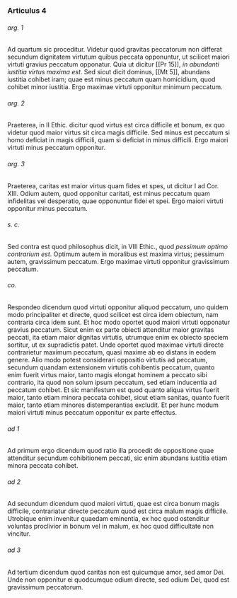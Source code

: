 ### Articulus 4

###### arg. 1
Ad quartum sic proceditur. Videtur quod gravitas peccatorum non differat secundum dignitatem virtutum quibus peccata opponuntur, ut scilicet maiori virtuti gravius peccatum opponatur. Quia ut dicitur [[Pr 15]], *in abundanti iustitia virtus maxima est*. Sed sicut dicit dominus, [[Mt 5]], abundans iustitia cohibet iram; quae est minus peccatum quam homicidium, quod cohibet minor iustitia. Ergo maximae virtuti opponitur minimum peccatum.

###### arg. 2
Praeterea, in II Ethic. dicitur quod virtus est circa difficile et bonum, ex quo videtur quod maior virtus sit circa magis difficile. Sed minus est peccatum si homo deficiat in magis difficili, quam si deficiat in minus difficili. Ergo maiori virtuti minus peccatum opponitur.

###### arg. 3
Praeterea, caritas est maior virtus quam fides et spes, ut dicitur I ad Cor. XIII. Odium autem, quod opponitur caritati, est minus peccatum quam infidelitas vel desperatio, quae opponuntur fidei et spei. Ergo maiori virtuti opponitur minus peccatum.

###### s. c.
Sed contra est quod philosophus dicit, in VIII Ethic., quod *pessimum optimo contrarium est*. Optimum autem in moralibus est maxima virtus; pessimum autem, gravissimum peccatum. Ergo maximae virtuti opponitur gravissimum peccatum.

###### co.
Respondeo dicendum quod virtuti opponitur aliquod peccatum, uno quidem modo principaliter et directe, quod scilicet est circa idem obiectum, nam contraria circa idem sunt. Et hoc modo oportet quod maiori virtuti opponatur gravius peccatum. Sicut enim ex parte obiecti attenditur maior gravitas peccati, ita etiam maior dignitas virtutis, utrumque enim ex obiecto speciem sortitur, ut ex supradictis patet. Unde oportet quod maximae virtuti directe contrarietur maximum peccatum, quasi maxime ab eo distans in eodem genere. Alio modo potest considerari oppositio virtutis ad peccatum, secundum quandam extensionem virtutis cohibentis peccatum, quanto enim fuerit virtus maior, tanto magis elongat hominem a peccato sibi contrario, ita quod non solum ipsum peccatum, sed etiam inducentia ad peccatum cohibet. Et sic manifestum est quod quanto aliqua virtus fuerit maior, tanto etiam minora peccata cohibet, sicut etiam sanitas, quanto fuerit maior, tanto etiam minores distemperantias excludit. Et per hunc modum maiori virtuti minus peccatum opponitur ex parte effectus.

###### ad 1
Ad primum ergo dicendum quod ratio illa procedit de oppositione quae attenditur secundum cohibitionem peccati, sic enim abundans iustitia etiam minora peccata cohibet.

###### ad 2
Ad secundum dicendum quod maiori virtuti, quae est circa bonum magis difficile, contrariatur directe peccatum quod est circa malum magis difficile. Utrobique enim invenitur quaedam eminentia, ex hoc quod ostenditur voluntas proclivior in bonum vel in malum, ex hoc quod difficultate non vincitur.

###### ad 3
Ad tertium dicendum quod caritas non est quicumque amor, sed amor Dei. Unde non opponitur ei quodcumque odium directe, sed odium Dei, quod est gravissimum peccatorum.

